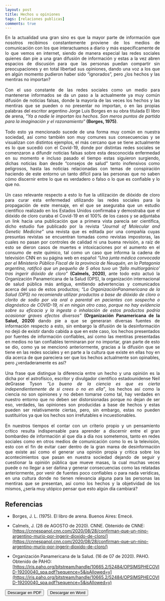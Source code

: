 ```yaml
---
layout: post
title: Hechos u opiniones
tags: [relaciones publicas]
comments: true
---
```


<div style="text-align:justify">
En la actualidad una gran sino es que la mayor parte de información que nosotros recibimos constantemente proviene de los medios de comunicación con los que interactuamos a diario y más específicamente de lo que vemos en internet, siendo de manera especial las redes sociales quienes dan pie a una gran difusión de información y estas a la vez abren espacios de discusión para que las personas puedan compartir sin preocupaciones y en total libertad sus opiniones, dando una voz a los que en algún momento pudieron haber sido “ignorados”, pero ¿los hechos y las mentiras no importan? <br> <br>
Con el uso constante de las redes sociales como un medio para mantenerse informados se da un paso a la actualmente ya muy común difusión de noticias falsas, donde la mayoría de las veces los hechos y las mentiras que se pueden o no presentar no importan, o en las propias palabras del escritor argentino Jorge Luis Borges en su obra titulada El libro de arena, <i>“Ya a nadie le importan los hechos. Son meros puntos de partida para la imaginación y el razonamiento”</i> <b>(Borges, 1975)</b>. <br><br>
Todo esto ya mencionado sucede de una forma muy común en nuestra sociedad, así como también son muy comunes sus consecuencias y se visualizan con distintos ejemplos, el más cercano que se tiene actualmente es lo que sucedió con el Covid-19, donde por distintas redes sociales se comenzaron a difundir noticias falsas sobre esta desconocida enfermedad en su momento e incluso pasado el tiempo estas siguieron surgiendo, dichas noticias iban desde “consejos de salud” tanto inofensivos como peligrosos, hasta las noticias relacionadas con temas de conspiración haciendo de este entorno un tanto difícil para las personas que no saben cómo discernir entre lo que es verdadero o falso o lo que es confiable y lo que no.<br><br>
Un caso relevante respecto a esto lo fue la utilización de dióxido de cloro para curar esta enfermedad utilizando las redes sociales para la propagación de este mensaje, en el que se aseguraba que un estudio científico realizado en los Estados Unidos confirmaba y demostraba que el dióxido de cloro curaba el Covid-19 en el 100% de los casos y se adjuntaba un link hacia una publicación que a primera vista parecía ser científica, dicho estudio fue publicado por la revista <i>“Journal of Molecular and Genetic Medicine”</i> una revista que es editada por una compañía cuyas presuntas revistas se encuentran tomadas como revistas impostoras, las cuales no pasan por controles de calidad ni una buena revisión, a raíz de esto se dieron casos de muertes e intoxicaciones por el aumento en el consumo de este químico, tal como un caso que informa la cadena de televisión CNN en su página web en español <i>“Una junta médica convocada por el Ministerio Público Fiscal de la provincia de Neuquén, en la Patagonia argentina, ratificó que un pequeño de 5 años tuvo un ‘fallo multiorgánico’ tras ingerir dióxido de cloro”</i> <b>(Calmels, 2020)</b>, ante todo esto actuó la Organización Panamericana de la Salud (OPS), la organización internacional de salud pública más antigua, emitiendo advertencias y comunicados acerca del uso de estos productos; <i>“La OrganizaciónPanamericana de la Salud (OPS) no recomienda utilizar productos a base de dióxido de cloro o clorito de sodio por vía oral o parental en pacientes con sospecha o diagnóstico de COVID-19, ni en ningún otro caso, porque no hay evidencia sobre su eficacia y la ingesta o inhalación de estos productos podría ocasionar graves efectos diversos”</i> <b>(Organización Panamericana de la Salud, 2020)</b> dando pie a que se generaran diversas fuentes de información respecto a esto, sin embargo la difusión de la desinformación no dejó de existir dando cabida a que en este caso, los hechos presentados por fuentes de información confiables, así como las mentiras presentadas en medios no tan confiables terminaran por no importar, gran parte de esto se dio, como ya se mencionó anteriormente, gracias a la difusión que se tiene en las redes sociales y en parte a la cultura que existe en ellas hoy en día acerca de que pareciera ser que los hechos actualmente son opinables, pero ¿verdaderamente es así?<br><br>
Una frase que distingue la diferencia entre un hecho y una opinión es la dicha por el astrofísico, escritor y divulgador científico estadounidense Neil deGrasse Tyson <i>“Lo bueno de la ciencia es que es cierta independientemente de si crees o no en ella”</i>, los hechos así como la ciencia no son opiniones y no deben tomarse como tal, hay verdades en nuestro entorno que no deben ser distorsionadas porque no dejan de ser eso, verdades, las opiniones son producidas a base de hechos y estas pueden ser relativamente ciertas, pero, sin embargo, estas no pueden sustituirlos ya que los hechos son irrefutables e incuestionables.<br><br>
En nuestros tiempos el contar con un criterio propio y un pensamiento crítico resulta indispensable para aprender a discernir entre el gran bombardeo de información al que día a día nos sometemos, tanto en redes sociales como en otros medios de comunicación como lo es la televisión, esto con el fin de evitar caer dentro de la gran marea de desinformación que existe así como el generar una opinión propia y critica sobre los acontecimientos que pasan en nuestra sociedad dejando de seguir y cuestionar la opinión pública que mueve masas, la cual muchas veces puede o no llegar a ser dañina y generar consecuencias como las relatadas anteriormente, por venir de fuentes poco confiables o para nada verídicas, en una cultura donde no tienen relevancia alguna para las personas las mentiras que se presentan, así como los hechos y la objetividad de los mismos, ¿sería muy utópico pensar que esto algún día cambiará?
</div>

## Referencias 

- Borges, J. L. (1975). El libro de arena. Buenos Aires: Emecé. 

- Calmels, J. (28 de AGOSTO de 2020). CNNE. Obtenido de CNNE: [https://cnnespanol.cnn.com/2020/08/28/confirman-que-un-nino-argentino-murio-por-ingerir-dioxido-de-cloro/](https://cnnespanol.cnn.com/2020/08/28/confirman-que-un-nino-argentino-murio-por-ingerir-dioxido-de-cloro/)

- Organización Panamericana de la Salud. (16 de 07 de 2020). PAHO. Obtenido de PAHO: [https://iris.paho.org/bitstream/handle/10665.2/52484/OPSIMSPHECOVID-19200040_spa.pdf?sequence=5&isAllowed=y](https://iris.paho.org/bitstream/handle/10665.2/52484/OPSIMSPHECOVID-19200040_spa.pdf?sequence=5&isAllowed=y)


<button name="PDF" class="btn-adn"> <a style="text-decoration:none; color: inherit" href="https://katherig.github.io/files/Hechos-u-opiniones.pdf">Descargar en PDF</a> </button> &nbsp; <button name="Word" class="btn-adn"> <a style="text-decoration:none; color: inherit" href="https://katherig.github.io/files/Hechos-u-opiniones.docx">Descargar en Word</a> </button>



